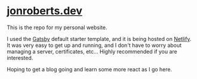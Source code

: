 # [jonroberts.dev](https://jonroberts.dev)

This is the repo for my personal website.

I used the [Gatsby](https://www.gatsbyjs.org/) default starter template, and it is being hosted on [Netlify](https://www.netlify.com/). It was very easy to get up and running, and I don't have to worry about managing a server, certificates, etc... Highly recommended if you are interested.

Hoping to get a blog going and learn some more react as I go here.
